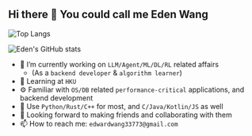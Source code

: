 ## Hi there 👋 You could call me Eden Wang

<!--
**DrEden33773/DrEden33773** is a ✨ _special_ ✨ repository because its `README.md` (this file) appears on your GitHub profile.

Here are some ideas to get you started:

- 🔭 I’m currently working on ...
- 🌱 I’m currently learning ...
- 👯 I’m looking to collaborate on ...
- 🤔 I’m looking for help with ...
- 💬 Ask me about ...
- 📫 How to reach me: ...
- 😄 Pronouns: ...
- ⚡ Fun fact: ...
-->

![Top Langs](https://github-readme-stats.vercel.app/api/top-langs/?username=DrEden33773&layout=compact&langs_count=3&theme=dracula)

![Eden's GitHub stats](https://github-readme-stats.vercel.app/api?username=DrEden33773&show_icons=true&theme=dracula)

- 🔭 I’m currently working on `LLM/Agent/ML/DL/RL` related affairs
  - (As a `backend developer` & `algorithm learner`)
- 🌱 Learning at `HKU`
- ⚙️ Familiar with `OS/DB` related `performance-critical` applications, and backend development
- 📘 Use `Python/Rust/C++` for most, and `C/Java/Kotlin/JS` as well
- 👯 Looking forward to making friends and collaborating with them
- 📫 How to reach me: `edwardwang33773@gmail.com`
